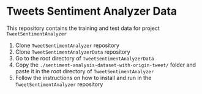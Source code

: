 Tweets Sentiment Analyzer Data
================================

This repository contains the training and test data for project `TweetSentimentAnalyzer`

1. Clone `TweetSentimentAnalyzer` repository
2. Clone `TweetSentimentAnalyzerData` repository
3. Go to the root directory of `TweetSentimentAnalyzerData`
4. Copy the `./sentiment-analysis-dataset-with-origin-tweet/` folder and paste it in the root directory of `TweetSentimentAnalyzer`
5. Follow the instructions on how to install and run in the `TweetSentimentAnalyzer` repository

